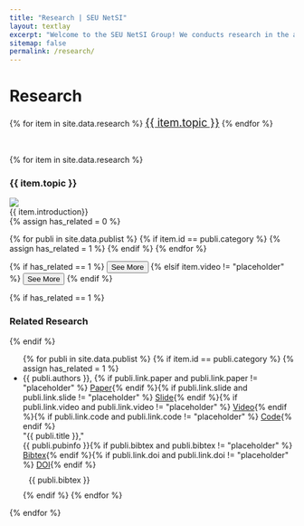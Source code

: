 ```yaml
---
title: "Research | SEU NetSI"
layout: textlay
excerpt: "Welcome to the SEU NetSI Group! We conducts research in the area of Internet of Things and Swarm Intelligence. Our goal is to provide theoretically sound analysis as well as build practically working systems."
sitemap: false
permalink: /research/
---
```


<div class="page-container">

# Research
<div style="margin-bottom: 45px;">
{% for item in site.data.research %}
<p style="display: inline; font-size:19px"><a href="#{{ item.id }}-title"><span class="label label-info">{{ item.topic }}</span></a></p>
{% endfor %}
</div>

<div class="research-list">
{% for item in site.data.research %}
<div class="panel panel-{{ item.color }}">
 <div class="panel-heading">
  <h3 class="panel-title">
   <span id="{{ item.id }}-title" class="title_placeholder">
    {{ item.topic }}
   </span>
  </h3>
 </div>
 
 <div class="panel-body">
  <div class="row clearfix">
   <div class="col-sm-6 ">
   <img class="img-responsive img-rounded" src="{{ site.url }}{{ site.baseurl }}/images/researchpic/{{ item.image }}" class="img-thumbnail" />
   </div>

   <div class="col-sm-6 clearfix research-card-intro">
   {{ item.introduction}}
   <div>
   {% assign has_related = 0 %}

   {% for publi in site.data.publist %}
   {% if item.id == publi.category %}
   {% assign has_related = 1 %}
   {% endif %}
   {% endfor %}

   {% if has_related == 1 %}
   <button class="btn btn-primary" type="button" data-toggle="collapse" data-target="#{{ item.id }}-collapse" aria-expanded="false" aria-controls="collapseExample">
   See More
   </button>
   {% elsif item.video != "placeholder" %}
   <button class="btn btn-primary" type="button" data-toggle="collapse" data-target="#{{ item.id }}-collapse" aria-expanded="false" aria-controls="collapseExample">
   See More
   </button>
   {% endif %}
   </div>
   </div>
  </div>

 <div class="collapse" id="{{ item.id }}-collapse">

 {% if has_related == 1 %}
 <h3>Related Research</h3>
 {% endif %}
 <ul class="list-group">
 {% for publi in site.data.publist %}
 {% if item.id == publi.category %}
 {% assign has_related = 1 %}
 <li class="list-group-item">{{ publi.authors }}, {% if publi.link.paper and publi.link.paper != "placeholder" %} <a href="{{ publi.link.paper}}" target="_blank"><span class="label label-success pull-right pub-label">Paper</span></a>{% endif %}{% if publi.link.slide and publi.link.slide != "placeholder" %} <a href="{{ publi.link.slide}}" target="_blank"><span class="label label-warning pull-right pub-label">Slide</span></a>{% endif %}{% if publi.link.video and publi.link.video != "placeholder" %} <a href="{{ publi.link.video}}" target="_blank"><span class="label label-danger pull-right pub-label">Video</span></a>{% endif %}{% if publi.link.code and publi.link.code != "placeholder" %} <a href="{{ publi.link.code}}" target="_blank"><span class="label label-primary pull-right pub-label">Code</span></a>{% endif %}<br />
  "{{ publi.title }}," <br />
  {{ publi.pubinfo }}{% if publi.bibtex and publi.bibtex != "placeholder" %} <a role="button" data-toggle="collapse" href="#{{ publi.id }}"><span class="label label-default pull-right pub-label">Bibtex</span></a>{% endif %}{% if publi.link.doi and publi.link.doi != "placeholder" %} <a href="{{ publi.link.doi}}" target="_blank"><span class="label label-info pull-right pub-label">DOI</span></a>{% endif %}</li>
  <div class="collapse well-sm" id="{{ publi.id }}" style="padding: 10px;">
  {{ publi.bibtex }}
  </div>
 {% endif %}
 {% endfor %}
 </ul>
 </div>
</div>

</div>
{% endfor %}
</div>

</div>
